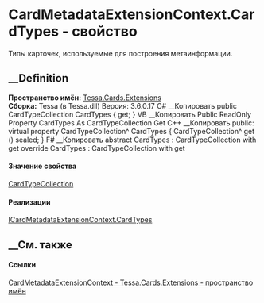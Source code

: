 # CardMetadataExtensionContext.CardTypes - свойство
Типы карточек, используемые для построения метаинформации.
## __Definition
 **Пространство имён:** [Tessa.Cards.Extensions](N_Tessa_Cards_Extensions.htm)  
 **Сборка:** Tessa (в Tessa.dll) Версия: 3.6.0.17
C# __Копировать
     public CardTypeCollection CardTypes { get; }
VB __Копировать
     Public ReadOnly Property CardTypes As CardTypeCollection
    	Get
C++ __Копировать
     public:
    virtual property CardTypeCollection^ CardTypes {
    	CardTypeCollection^ get () sealed;
    }
F# __Копировать
     abstract CardTypes : CardTypeCollection with get
    override CardTypes : CardTypeCollection with get
#### Значение свойства
[CardTypeCollection](T_Tessa_Cards_CardTypeCollection.htm)
#### Реализации
[ICardMetadataExtensionContext.CardTypes](P_Tessa_Cards_Extensions_ICardMetadataExtensionContext_CardTypes.htm)  
##  __См. также
#### Ссылки
[CardMetadataExtensionContext -
](T_Tessa_Cards_Extensions_CardMetadataExtensionContext.htm)
[Tessa.Cards.Extensions - пространство имён](N_Tessa_Cards_Extensions.htm)
